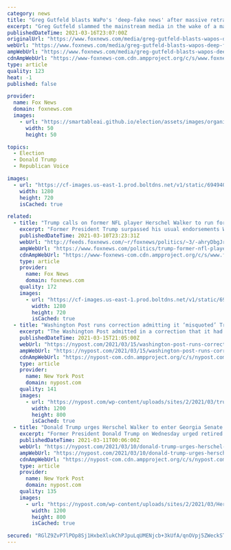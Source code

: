 ```yaml
---
category: news
title: "Greg Gutfeld blasts WaPo's 'deep-fake news' after massive retraction in Trump-Georgia reporting"
excerpt: "Greg Gutfeld slammed the mainstream media in the wake of a massive correction by The Washington Post, which read in part that, contrary to the paper's original reporting, former President Donald Trump did not tell Georgia state elections investigator Frances Watson to 'find the fraud."
publishedDateTime: 2021-03-16T23:07:00Z
originalUrl: "https://www.foxnews.com/media/greg-gutfeld-blasts-wapos-deep-fake-news-after-massive-retraction-in-trump-georgia-reporting"
webUrl: "https://www.foxnews.com/media/greg-gutfeld-blasts-wapos-deep-fake-news-after-massive-retraction-in-trump-georgia-reporting"
ampWebUrl: "https://www.foxnews.com/media/greg-gutfeld-blasts-wapos-deep-fake-news-after-massive-retraction-in-trump-georgia-reporting.amp"
cdnAmpWebUrl: "https://www-foxnews-com.cdn.ampproject.org/c/s/www.foxnews.com/media/greg-gutfeld-blasts-wapos-deep-fake-news-after-massive-retraction-in-trump-georgia-reporting.amp"
type: article
quality: 123
heat: -1
published: false

provider:
  name: Fox News
  domain: foxnews.com
  images:
    - url: "https://smartableai.github.io/election/assets/images/organizations/foxnews.com-50x50.jpg"
      width: 50
      height: 50

topics:
  - Election
  - Donald Trump
  - Republican Voice

images:
  - url: "https://cf-images.us-east-1.prod.boltdns.net/v1/static/694940094001/328f1d5b-d529-4e88-8490-e0379d34c001/5028207a-bf2a-4a39-b87f-df5df24e887e/1280x720/match/image.jpg"
    width: 1280
    height: 720
    isCached: true

related:
  - title: "Trump calls on former NFL player Herschel Walker to run for Senate in Georgia"
    excerpt: "Former President Trump surpassed his usual endorsements Wednesday, this time instead calling on former NFL player Herschel Walker to run for Senate in Georgia. "
    publishedDateTime: 2021-03-10T23:23:31Z
    webUrl: "http://feeds.foxnews.com/~r/foxnews/politics/~3/-ahryDbgJr0/trump-former-nfl-player-herschel-walker-senate-georgia"
    ampWebUrl: "https://www.foxnews.com/politics/trump-former-nfl-player-herschel-walker-senate-georgia.amp"
    cdnAmpWebUrl: "https://www-foxnews-com.cdn.ampproject.org/c/s/www.foxnews.com/politics/trump-former-nfl-player-herschel-walker-senate-georgia.amp"
    type: article
    provider:
      name: Fox News
      domain: foxnews.com
    quality: 172
    images:
      - url: "https://cf-images.us-east-1.prod.boltdns.net/v1/static/694940094001/1a3b9981-65cb-4390-b809-4794e0a3be2d/2d52dade-2ecc-4f24-a1ff-c184491dcef7/1280x720/match/image.jpg"
        width: 1280
        height: 720
        isCached: true
  - title: "Washington Post runs correction admitting it ‘misquoted’ Trump in Georgia election story"
    excerpt: "The Washington Post admitted in a correction that it had “misquoted” former President Donald Trump telling Georgia’s top elections investigator “to find the fraud,”"
    publishedDateTime: 2021-03-15T21:05:00Z
    webUrl: "https://nypost.com/2021/03/15/washington-post-runs-correction-admitting-it-misquoted-trump/"
    ampWebUrl: "https://nypost.com/2021/03/15/washington-post-runs-correction-admitting-it-misquoted-trump/amp/"
    cdnAmpWebUrl: "https://nypost-com.cdn.ampproject.org/c/s/nypost.com/2021/03/15/washington-post-runs-correction-admitting-it-misquoted-trump/amp/"
    type: article
    provider:
      name: New York Post
      domain: nypost.com
    quality: 141
    images:
      - url: "https://nypost.com/wp-content/uploads/sites/2/2021/03/trump-georgia-wapo-04.jpg?quality=90&strip=all&w=1200"
        width: 1200
        height: 800
        isCached: true
  - title: "Donald Trump urges Herschel Walker to enter Georgia Senate race"
    excerpt: "Former President Donald Trump on Wednesday urged retired pro-football running back Herschel Walker to run for the U.S. Senate next year in Georgia. Walker, 59, was born in the Peach State and"
    publishedDateTime: 2021-03-11T00:06:00Z
    webUrl: "https://nypost.com/2021/03/10/donald-trump-urges-herschel-walker-to-enter-georgia-senate-race/"
    ampWebUrl: "https://nypost.com/2021/03/10/donald-trump-urges-herschel-walker-to-enter-georgia-senate-race/amp/"
    cdnAmpWebUrl: "https://nypost-com.cdn.ampproject.org/c/s/nypost.com/2021/03/10/donald-trump-urges-herschel-walker-to-enter-georgia-senate-race/amp/"
    type: article
    provider:
      name: New York Post
      domain: nypost.com
    quality: 135
    images:
      - url: "https://nypost.com/wp-content/uploads/sites/2/2021/03/Herschel-Walker-Donald-Trump.jpg?quality=90&strip=all&w=1200"
        width: 1200
        height: 800
        isCached: true

secured: "RGlZ9ZvP7lPOp8Sj1HxbeXlukChPJpuLqUMENjcb+3kUfA/qnOVpj5ZWeckSTSzKWCxQpvDTssBQQu5HL/X6MUp3ictlDjszZ68/wP2zWCvC6u11mhX+lCtJf45u0JL6OzJkJ+Bc5dHbL6RpPbjAAtk6ckHsKgBxGVud77ScuiIt5dRgYtQOsux8LQ0PJgKjKkMPUyzNJ+EZZbH/6+mu1m30pWqxCZ/s4kImIu53OiJHO9JEIZta4Np65I1pwjoeUGvmOHGDtPVyt+AIWnZEbTWUYOATyQv9uwFF6GdWPSnevUsit+UIggc7xY1m8V1haSZGtEXvzicW2kyoVOSc3ZPOX0FJS09dYZYWQDH1v/k=;w98fhlMdtK9BM451/PIuog=="
---
```


